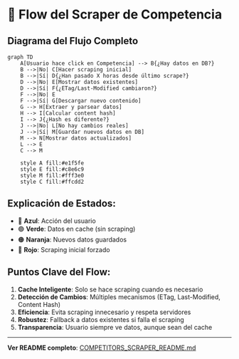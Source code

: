 # 🔄 Flow del Scraper de Competencia

## **Diagrama del Flujo Completo**

```mermaid
graph TD
    A[Usuario hace click en Competencia] --> B{¿Hay datos en DB?}
    B -->|No| C[Hacer scraping inicial]
    B -->|Sí| D{¿Han pasado X horas desde último scrape?}
    D -->|No| E[Mostrar datos existentes]
    D -->|Sí| F{¿ETag/Last-Modified cambiaron?}
    F -->|No| E
    F -->|Sí| G[Descargar nuevo contenido]
    G --> H[Extraer y parsear datos]
    H --> I[Calcular content hash]
    I --> J{¿Hash es diferente?}
    J -->|No| L[No hay cambios reales]
    J -->|Sí| M[Guardar nuevos datos en DB]
    M --> N[Mostrar datos actualizados]
    L --> E
    C --> M
    
    style A fill:#e1f5fe
    style E fill:#c8e6c9
    style M fill:#fff3e0
    style C fill:#ffcdd2
```

## **Explicación de Estados:**

- 🔵 **Azul**: Acción del usuario
- 🟢 **Verde**: Datos en cache (sin scraping)
- 🟠 **Naranja**: Nuevos datos guardados
- 🔴 **Rojo**: Scraping inicial forzado

## **Puntos Clave del Flow:**

1. **Cache Inteligente**: Solo se hace scraping cuando es necesario
2. **Detección de Cambios**: Múltiples mecanismos (ETag, Last-Modified, Content Hash)
3. **Eficiencia**: Evita scraping innecesario y respeta servidores
4. **Robustez**: Fallback a datos existentes si falla el scraping
5. **Transparencia**: Usuario siempre ve datos, aunque sean del cache

---

**Ver README completo**: [COMPETITORS_SCRAPER_README.md](./COMPETITORS_SCRAPER_README.md)
